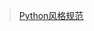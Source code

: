 > [Python风格规范](https://zh-google-styleguide.readthedocs.io/en/latest/google-python-styleguide/python_style_rules/#indentation)
